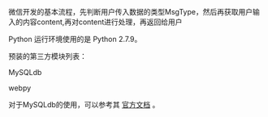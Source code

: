 微信开发的基本流程，先判断用户传入数据的类型MsgType，然后再获取用户输入的内容content,再对content进行处理，再返回给用户



Python 运行环境使用的是 Python 2.7.9。



预装的第三方模块列表：

MySQLdb

webpy

对于MySQLdb的使用，可以参考其 [官方文档](http://mysql-python.sourceforge.net/MySQLdb.html) 。

